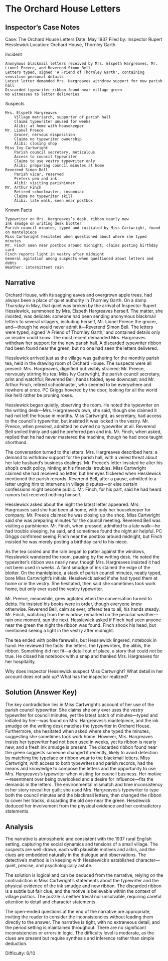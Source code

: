 # The Orchard House Letters

## Inspector’s Case Notes

Case: The Orchard House Letters
Date: May 1937
Filed by: Inspector Rupert Hesslewick
Location: Orchard House, Thornley Garth

Incident

    Anonymous blackmail letters received by Mrs. Elspeth Hargreaves, Mr. Lionel Preece, and Reverend Simon Bell
    Letters typed, signed 'A Friend of Thornley Garth', containing sensitive personal details
    Latest letter demanded Mrs. Hargreaves withdraw support for new parish hall
    Discarded typewriter ribbon found near village green
    No witnesses to letter deliveries

Suspects

    Mrs. Elspeth Hargreaves
        Village matriarch, supporter of parish hall
        Claims typewriter unused for weeks
        Alibi: at home with housekeeper
    Mr. Lionel Preece
        Grocer, nervous disposition
        Claims no typewriter ownership
        Alibi: closing shop
    Miss Ivy Cartwright
        Parish council secretary, meticulous
        Access to council typewriter
        Claims to use vestry typewriter only
        Alibi: preparing council minutes at home
    Reverend Simon Bell
        Parish vicar, reserved
        Prefers pen and ink
        Alibi: visiting parishioner
    Mr. Arthur Finch
        Retired schoolmaster, insomniac
        Claims no typewriter skill
        Alibi: late walk, seen near postbox

Known Facts

    Typewriter on Mrs. Hargreaves’s desk, ribbon nearly new
    Ink smudge on writing desk blotter
    Parish council minutes, typed and initialed by Miss Cartwright, found on mantelpiece
    Miss Cartwright hesitated when questioned about where she typed minutes
    Mr. Finch seen near postbox around midnight; claims posting birthday card
    Finch reports light in vestry after midnight
    General agitation among suspects when questioned about letters and debts
    Weather: intermittent rain


## Narrative

Orchard House, with its sagging eaves and overgrown apple trees, had always been a place of quiet authority in Thornley Garth. On a damp Thursday in May, that quiet was broken by the arrival of Inspector Rupert Hesslewick, summoned by Mrs. Elspeth Hargreaves herself. The matter, she insisted, was delicate: someone had been sending anonymous blackmail letters to several villagers, including herself, Mr. Lionel Preece the grocer, and—though he would never admit it—Reverend Simon Bell. The letters were typed, signed 'A Friend of Thornley Garth,' and contained details only an insider could know. The most recent demanded Mrs. Hargreaves withdraw her support for the new parish hall. A discarded typewriter ribbon had been found near the green, but no one had seen the letters delivered.

Hesslewick arrived just as the village was gathering for the monthly parish tea, held in the drawing room of Orchard House. The suspects were all present: Mrs. Hargreaves, dignified but visibly strained; Mr. Preece, nervously stirring his tea; Miss Ivy Cartwright, the parish council secretary, prim and watchful; Reverend Bell, hands folded, eyes downcast; and Mr. Arthur Finch, retired schoolmaster, who seemed to be everywhere and nowhere at once. PC Griggs hovered by the door, looking for all the world like he’d rather be pruning roses.

Hesslewick began quietly, observing the room. He noted the typewriter on the writing desk—Mrs. Hargreaves’s own, she said, though she claimed it had not left the house in months. Miss Cartwright, as secretary, had access to the council’s typewriter, but insisted it was locked in the vestry. Mr. Preece, when pressed, admitted he owned no typewriter at all. Reverend Bell smiled thinly and said he preferred pen and ink. Mr. Finch, when asked, replied that he had never mastered the machine, though he had once taught shorthand.

The conversation turned to the letters. Mrs. Hargreaves described hers: a demand to withdraw support for the parish hall, with a veiled threat about her late husband’s business dealings. Mr. Preece’s letter insisted he alter his shop’s credit policy, hinting at his financial troubles. Miss Cartwright claimed she had received no letter, but her eyes flickered when Hesslewick mentioned the parish records. Reverend Bell, after a pause, admitted to a letter urging him to intervene in village disputes—or else certain confessions might become public. Mr. Finch, for his part, said he had heard rumors but received nothing himself.

Hesslewick asked about the night the latest letter appeared. Mrs. Hargreaves said she had been at home, with only her housekeeper for company. Mr. Preece claimed he was closing up the shop. Miss Cartwright said she was preparing minutes for the council meeting. Reverend Bell was visiting a parishioner. Mr. Finch, when pressed, admitted to a late walk—he had trouble sleeping, he said, and sometimes found the night air helpful. PC Griggs confirmed seeing Finch near the postbox around midnight, but Finch insisted he was merely posting a birthday card to his niece.

As the tea cooled and the rain began to patter against the windows, Hesslewick wandered the room, pausing by the writing desk. He noted the typewriter’s ribbon was nearly new, though Mrs. Hargreaves insisted it had not been used in weeks. A faint smudge of ink stained the edge of the blotter. On the mantelpiece, a stack of parish council minutes, neatly typed, bore Miss Cartwright’s initials. Hesslewick asked if she had typed them at home or in the vestry. She hesitated, then said she sometimes took work home, but only ever used the vestry typewriter.

Mr. Preece, meanwhile, grew agitated when the conversation turned to debts. He insisted his books were in order, though everyone knew otherwise. Reverend Bell, calm as ever, offered tea to all, his hands steady. Mr. Finch, watching from the window, remarked on the peculiar weather—rain one moment, sun the next. Hesslewick asked if Finch had seen anyone near the green the night the ribbon was found. Finch shook his head, but mentioned seeing a light in the vestry after midnight.

The tea ended with polite farewells, but Hesslewick lingered, notebook in hand. He reviewed the facts: the letters, the typewriters, the alibis, the ribbon. Something did not fit—a detail out of place, a story that could not be true. He closed his notebook with a snap and thanked Mrs. Hargreaves for her hospitality.

Why does Inspector Hesslewick suspect Miss Cartwright? What detail in her account does not add up? What has the inspector realized?

## Solution (Answer Key)

The key contradiction lies in Miss Cartwright’s account of her use of the parish council typewriter. She claims she only ever uses the vestry typewriter for council minutes, yet the latest batch of minutes—typed and initialed by her—was found on Mrs. Hargreaves’s mantelpiece, and the ink smudge on the writing desk matches the typewriter in Orchard House. Furthermore, she hesitated when asked where she typed the minutes, suggesting she sometimes took work home. However, Mrs. Hargreaves insists her typewriter had not been used in weeks, yet its ribbon is nearly new, and a fresh ink smudge is present. The discarded ribbon found near the green suggests someone changed it recently, likely to avoid detection by matching the typeface or ribbon wear to the blackmail letters. Miss Cartwright, with access to both typewriters and parish records, had the means and knowledge to compose the letters and the opportunity to use Mrs. Hargreaves’s typewriter when visiting for council business. Her motive—resentment over being overlooked and a desire for influence—fits the demands in the letters. The environmental mismatch and time inconsistency in her story reveal her guilt: she used Mrs. Hargreaves’s typewriter to type both the council minutes and the blackmail letters, then changed the ribbon to cover her tracks, discarding the old one near the green. Hesslewick deduced her involvement from the physical evidence and her contradictory statements.

## Analysis

The narrative is atmospheric and consistent with the 1937 rural English setting, capturing the social dynamics and tensions of a small village. The suspects are well-drawn, each with plausible motives and alibis, and the clues are embedded naturally in the dialogue and observations. The detective’s method is in keeping with Hesslewick’s established character—quiet, precise, and psychologically astute.

The solution is logical and can be deduced from the narrative, relying on the contradiction in Miss Cartwright’s statements about the typewriter and the physical evidence of the ink smudge and new ribbon. The discarded ribbon is a subtle but fair clue, and the motive is believable within the context of village politics. The puzzle is neither trivial nor unsolvable, requiring careful attention to detail and character statements.

The open-ended questions at the end of the narrative are appropriate, inviting the reader to consider the inconsistencies without leading them directly to the answer. The narrative is tight, with no extraneous detail, and the period setting is maintained throughout. There are no significant inconsistencies or errors in logic. The difficulty level is moderate, as the clues are present but require synthesis and inference rather than simple deduction.

Difficulty: 6/10